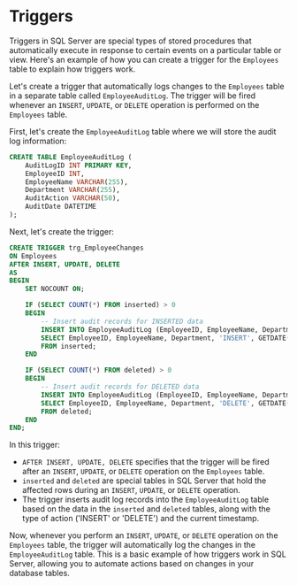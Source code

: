 # Triggers

Triggers in SQL Server are special types of stored procedures that automatically execute in response to certain events on a particular table or view. Here's an example of how you can create a trigger for the `Employees` table to explain how triggers work.

Let's create a trigger that automatically logs changes to the `Employees` table in a separate table called `EmployeeAuditLog`. The trigger will be fired whenever an `INSERT`, `UPDATE`, or `DELETE` operation is performed on the `Employees` table.

First, let's create the `EmployeeAuditLog` table where we will store the audit log information:

```sql
CREATE TABLE EmployeeAuditLog (
    AuditLogID INT PRIMARY KEY,
    EmployeeID INT,
    EmployeeName VARCHAR(255),
    Department VARCHAR(255),
    AuditAction VARCHAR(50),
    AuditDate DATETIME
);
```

Next, let's create the trigger:

```sql
CREATE TRIGGER trg_EmployeeChanges
ON Employees
AFTER INSERT, UPDATE, DELETE
AS
BEGIN
    SET NOCOUNT ON;

    IF (SELECT COUNT(*) FROM inserted) > 0
    BEGIN
        -- Insert audit records for INSERTED data
        INSERT INTO EmployeeAuditLog (EmployeeID, EmployeeName, Department, AuditAction, AuditDate)
        SELECT EmployeeID, EmployeeName, Department, 'INSERT', GETDATE()
        FROM inserted;
    END

    IF (SELECT COUNT(*) FROM deleted) > 0
    BEGIN
        -- Insert audit records for DELETED data
        INSERT INTO EmployeeAuditLog (EmployeeID, EmployeeName, Department, AuditAction, AuditDate)
        SELECT EmployeeID, EmployeeName, Department, 'DELETE', GETDATE()
        FROM deleted;
    END
END;
```

In this trigger:

- `AFTER INSERT, UPDATE, DELETE` specifies that the trigger will be fired after an `INSERT`, `UPDATE`, or `DELETE` operation on the `Employees` table.
- `inserted` and `deleted` are special tables in SQL Server that hold the affected rows during an `INSERT`, `UPDATE`, or `DELETE` operation.
- The trigger inserts audit log records into the `EmployeeAuditLog` table based on the data in the `inserted` and `deleted` tables, along with the type of action ('INSERT' or 'DELETE') and the current timestamp.

Now, whenever you perform an `INSERT`, `UPDATE`, or `DELETE` operation on the `Employees` table, the trigger will automatically log the changes in the `EmployeeAuditLog` table. This is a basic example of how triggers work in SQL Server, allowing you to automate actions based on changes in your database tables.